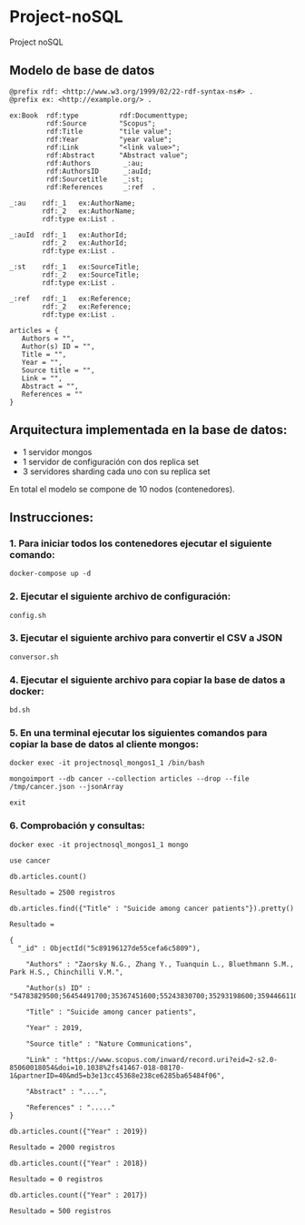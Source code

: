 # Project-noSQL
Project noSQL
## Modelo de base de datos
```
@prefix rdf: <http://www.w3.org/1999/02/22-rdf-syntax-ns#> .
@prefix ex: <http://example.org/> .

ex:Book  rdf:type          rdf:Documenttype;
         rdf:Source        "Scopus";
		 rdf:Title         "tile value";
		 rdf:Year          "year value";
		 rdf:Link	       "<link value>";
		 rdf:Abstract      "Abstract value";
		 rdf:Authors        _:au;                          
		 rdf:AuthorsID      _:auId;                  
		 rdf:Sourcetitle    _:st;                    
		 rdf:References     _:ref  .  
		                
_:au    rdf:_1   ex:AuthorName;
		rdf:_2   ex:AuthorName;
		rdf:type ex:List .

_:auId  rdf:_1   ex:AuthorId;
		rdf:_2   ex:AuthorId;
		rdf:type ex:List .

_:st    rdf:_1   ex:SourceTitle;
		rdf:_2   ex:SourceTitle;
		rdf:type ex:List .

_:ref   rdf:_1   ex:Reference;
		rdf:_2   ex:Reference;
		rdf:type ex:List .
```
```
articles = {
   Authors = "",
   Author(s) ID = "",
   Title = "",
   Year = "",
   Source title = "",
   Link = "",
   Abstract = "",
   References = ""
}
```

## Arquitectura implementada en la base de datos:
  * 1 servidor mongos
  * 1 servidor de configuración con dos replica set
  * 3 servidores sharding cada uno con su replica set
  
En total el modelo se compone de 10 nodos (contenedores).

## Instrucciones:

### 1. Para iniciar todos los contenedores ejecutar el siguiente comando:

```
docker-compose up -d
```

### 2. Ejecutar el siguiente archivo de configuración:

```
config.sh
```

### 3. Ejecutar el siguiente archivo para convertir el CSV a JSON

```
conversor.sh
```

### 4. Ejecutar el siguiente archivo para copiar la base de datos a docker:

```
bd.sh
```

### 5. En una terminal ejecutar los siguientes comandos para copiar la base de datos al cliente mongos:

```
docker exec -it projectnosql_mongos1_1 /bin/bash

mongoimport --db cancer --collection articles --drop --file /tmp/cancer.json --jsonArray

exit

```

### 6. Comprobación y consultas:

```
docker exec -it projectnosql_mongos1_1 mongo

use cancer

db.articles.count()

Resultado = 2500 registros

db.articles.find({"Title" : "Suicide among cancer patients"}).pretty()

Resultado = 

{
  "_id" : ObjectId("5c89196127de55cefa6c5809"),
    
    "Authors" : "Zaorsky N.G., Zhang Y., Tuanquin L., Bluethmann S.M., Park H.S., Chinchilli V.M.",
    
    "Author(s) ID" : "54783829500;56454491700;35367451600;55243830700;35293198600;35944661100;",
    
    "Title" : "Suicide among cancer patients",
    
    "Year" : 2019,
    
    "Source title" : "Nature Communications",
    
    "Link" : "https://www.scopus.com/inward/record.uri?eid=2-s2.0-85060018054&doi=10.1038%2fs41467-018-08170-1&partnerID=40&md5=b3e13cc45368e238ce6285ba65484f06",
    
    "Abstract" : "....",
    
    "References" : "....."
}

db.articles.count({"Year" : 2019})

Resultado = 2000 registros

db.articles.count({"Year" : 2018})

Resultado = 0 registros

db.articles.count({"Year" : 2017})

Resultado = 500 registros
```
